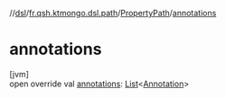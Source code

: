 //[dsl](../../../index.md)/[fr.qsh.ktmongo.dsl.path](../index.md)/[PropertyPath](index.md)/[annotations](annotations.md)

# annotations

[jvm]\
open override val [annotations](annotations.md): [List](https://kotlinlang.org/api/latest/jvm/stdlib/kotlin.collections/-list/index.html)&lt;[Annotation](https://kotlinlang.org/api/latest/jvm/stdlib/kotlin/-annotation/index.html)&gt;
